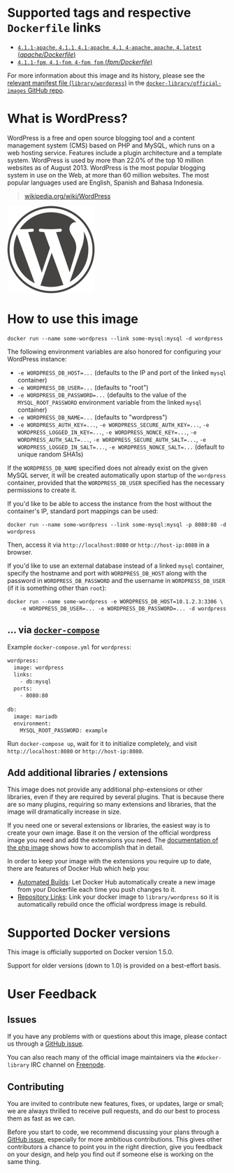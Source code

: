 # Supported tags and respective `Dockerfile` links

-	[`4.1.1-apache`, `4.1.1`, `4.1-apache`, `4.1`, `4-apache`, `apache`, `4`, `latest` (*apache/Dockerfile*)](https://github.com/docker-library/wordpress/blob/862d97aa4c6c7e879b366f53dd853212adccedef/apache/Dockerfile)
-	[`4.1.1-fpm`, `4.1-fpm`, `4-fpm`, `fpm` (*fpm/Dockerfile*)](https://github.com/docker-library/wordpress/blob/862d97aa4c6c7e879b366f53dd853212adccedef/fpm/Dockerfile)

For more information about this image and its history, please see the [relevant manifest file (`library/wordpress`)](https://github.com/docker-library/official-images/blob/master/library/wordpress) in the [`docker-library/official-images` GitHub repo](https://github.com/docker-library/official-images).

# What is WordPress?

WordPress is a free and open source blogging tool and a content management system (CMS) based on PHP and MySQL, which runs on a web hosting service. Features include a plugin architecture and a template system. WordPress is used by more than 22.0% of the top 10 million websites as of August 2013. WordPress is the most popular blogging system in use on the Web, at more than 60 million websites. The most popular languages used are English, Spanish and Bahasa Indonesia.

> [wikipedia.org/wiki/WordPress](https://en.wikipedia.org/wiki/WordPress)

![logo](https://raw.githubusercontent.com/docker-library/docs/master/wordpress/logo.png)

# How to use this image

	docker run --name some-wordpress --link some-mysql:mysql -d wordpress

The following environment variables are also honored for configuring your WordPress instance:

-	`-e WORDPRESS_DB_HOST=...` (defaults to the IP and port of the linked `mysql` container)
-	`-e WORDPRESS_DB_USER=...` (defaults to "root")
-	`-e WORDPRESS_DB_PASSWORD=...` (defaults to the value of the `MYSQL_ROOT_PASSWORD` environment variable from the linked `mysql` container)
-	`-e WORDPRESS_DB_NAME=...` (defaults to "wordpress")
-	`-e WORDPRESS_AUTH_KEY=...`, `-e WORDPRESS_SECURE_AUTH_KEY=...`, `-e WORDPRESS_LOGGED_IN_KEY=...`, `-e WORDPRESS_NONCE_KEY=...`, `-e WORDPRESS_AUTH_SALT=...`, `-e WORDPRESS_SECURE_AUTH_SALT=...`, `-e WORDPRESS_LOGGED_IN_SALT=...`, `-e WORDPRESS_NONCE_SALT=...` (default to unique random SHA1s)

If the `WORDPRESS_DB_NAME` specified does not already exist on the given MySQL server, it will be created automatically upon startup of the `wordpress` container, provided that the `WORDPRESS_DB_USER` specified has the necessary permissions to create it.

If you'd like to be able to access the instance from the host without the container's IP, standard port mappings can be used:

	docker run --name some-wordpress --link some-mysql:mysql -p 8080:80 -d wordpress

Then, access it via `http://localhost:8080` or `http://host-ip:8080` in a browser.

If you'd like to use an external database instead of a linked `mysql` container, specify the hostname and port with `WORDPRESS_DB_HOST` along with the password in `WORDPRESS_DB_PASSWORD` and the username in `WORDPRESS_DB_USER` (if it is something other than `root`):

	docker run --name some-wordpress -e WORDPRESS_DB_HOST=10.1.2.3:3306 \
	    -e WORDPRESS_DB_USER=... -e WORDPRESS_DB_PASSWORD=... -d wordpress

## ... via [`docker-compose`](https://github.com/docker/compose)

Example `docker-compose.yml` for `wordpress`:

	wordpress:
	  image: wordpress
	  links:
	    - db:mysql
	  ports:
	    - 8080:80
	
	db:
	  image: mariadb
	  environment:
	    MYSQL_ROOT_PASSWORD: example

Run `docker-compose up`, wait for it to initialize completely, and visit `http://localhost:8080` or `http://host-ip:8080`.

## Add additional libraries / extensions

This image does not provide any additional php-extensions or other libraries, even if they are required by several plugins. That is because there are so many plugins, requiring so many extensions and libraries, that the image will dramatically increase in size.

If you need one or several extensions or libraries, the easiest way is to create your own image. Base it on the version of the official wordpress image you need and add the extensions you need. The [documentation of the php image](https://github.com/docker-library/docs/blob/master/php/README.md#how-to-install-more-php-extensions) shows how to accomplish that in detail.

In order to keep your image with the extensions you require up to date, there are features of Docker Hub which help you:

-	[Automated Builds](https://docs.docker.com/docker-hub/builds/): Let Docker Hub automatically create a new image from your Dockerfile each time you push changes to it.
-	[Repository Links](https://docs.docker.com/docker-hub/builds/#repository-links): Link your docker image to `library/wordpress` so it is automatically rebuild once the official wordpress image is rebuild.

# Supported Docker versions

This image is officially supported on Docker version 1.5.0.

Support for older versions (down to 1.0) is provided on a best-effort basis.

# User Feedback

## Issues

If you have any problems with or questions about this image, please contact us through a [GitHub issue](https://github.com/docker-library/wordpress/issues).

You can also reach many of the official image maintainers via the `#docker-library` IRC channel on [Freenode](https://freenode.net).

## Contributing

You are invited to contribute new features, fixes, or updates, large or small; we are always thrilled to receive pull requests, and do our best to process them as fast as we can.

Before you start to code, we recommend discussing your plans through a [GitHub issue](https://github.com/docker-library/wordpress/issues), especially for more ambitious contributions. This gives other contributors a chance to point you in the right direction, give you feedback on your design, and help you find out if someone else is working on the same thing.
